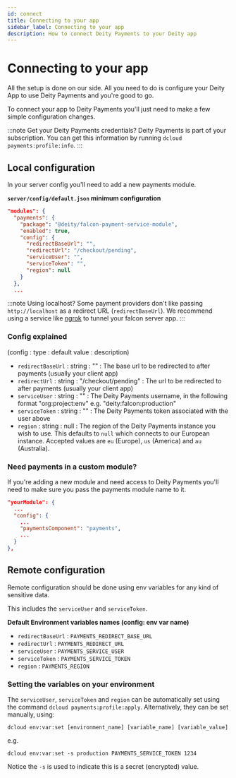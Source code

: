 ```yaml
---
id: connect
title: Connecting to your app
sidebar_label: Connecting to your app
description: How to connect Deity Payments to your Deity app
---
```


# Connecting to your app

All the setup is done on our side. All you need to do is configure your Deity App to use Deity Payments and you're good to go.

To connect your app to Deity Payments you'll just need to make a few simple configuration changes.

:::note Get your Deity Payments credentials?
Deity Payments is part of your subscription. You can get this information by running `dcloud payments:profile:info`.
:::

## Local configuration

In your server config you'll need to add a new payments module.

**`server/config/default.json` minimum configuration**
```json
"modules": {
  "payments": {
    "package": "@deity/falcon-payment-service-module",
    "enabled": true,
    "config": {
      "redirectBaseUrl": "",
      "redirectUrl": "/checkout/pending",
      "serviceUser": "",
      "serviceToken": "",
      "region": null
    }
  },
  ...
```

:::note Using localhost?
Some payment providers don't like passing `http://localhost` as a redirect URL (`redirectBaseUrl`). We recommend using a service like [ngrok](https://ngrok.com/) to tunnel your falcon server app.
:::

### Config explained

(config : type : default value : description)

- `redirectBaseUrl` : string : "" : The base url to be redirected to after payments (usually your client app)
- `redirectUrl` : string : "/checkout/pending" : The url to be redirected to after payments (usually your client app)
- `serviceUser` : string : "" : The Deity Payments username, in the following format "org:project:env" e.g. "deity:falcon:production"
- `serviceToken` : string : "" : The Deity Payments token associated with the user above
- `region` : string : null : The region of the Deity Payments instance you wish to use. This defaults to `null` which connects to our European instance. Accepted values are `eu` (Europe), `us` (America) and `au` (Australia).


### Need payments in a custom module?

If you're adding a new module and need access to Deity Payments you'll need to make sure you pass the payments module name to it.

```json
"yourModule": {
  ...
  "config": {
    ...
    "paymentsComponent": "payments",
    ...
  }
},
```

## Remote configuration

Remote configuration should be done using env variables for any kind of sensitive data.

This includes the `serviceUser` and `serviceToken`.

**Default Environment variables names (config: env var name)**

- `redirectBaseUrl` : `PAYMENTS_REDIRECT_BASE_URL`
- `redirectUrl` : `PAYMENTS_REDIRECT_URL`
- `serviceUser` : `PAYMENTS_SERVICE_USER`
- `serviceToken` : `PAYMENTS_SERVICE_TOKEN`
- `region` : `PAYMENTS_REGION`

### Setting the variables on your environment

The `serviceUser`, `serviceToken` and `region` can be automatically set using the command `dcloud payments:profile:apply`. Alternatively, they can be set manually, using:

`dcloud env:var:set [environment_name] [variable_name] [variable_value]`

e.g.

`dcloud env:var:set -s production PAYMENTS_SERVICE_TOKEN 1234`

Notice the `-s` is used to indicate this is a secret (encrypted) value.
